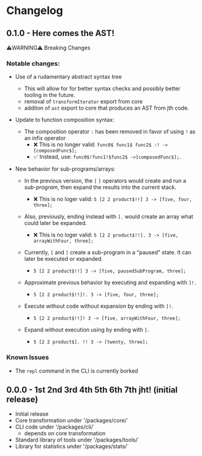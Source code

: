 # Changelog

## 0.1.0 - Here comes the AST!

⚠️WARNING⚠️ Breaking Changes

### Notable changes:

- Use of a rudamentary abstract syntax tree
  - This will allow for for better syntax checks and possibly better tooling in the future.
  - removal of `transformIterator` export from core
  - additon of `ast` export to core that produces an AST from jth code.
- Update to function composition syntax:
  - The composition operator `:` has been removed in favor of using `!`
    as an infix operator
    - ❌ This is no longer valid:
      `func0$ func1$ func2$ :! -> [composedFunc$];`
    - ✅ Instead, use:
      `func0$!func1!$func2$ ->[composedFunc$];`.
- New behavior for sub-programs/arrays:

  - In the previous version, the `[` `]` operators would
    create and run a _sub-program_,
    then expand the results into the current stack.

    - ❌ This is no loger valid: `5 [2 2 product$!!] 3 -> [five, four, three];`

  - Also, previously, ending instead with `].` would create an array what could later be expanded.

    - ❌ This is no loger valid: `5 [2 2 product$!!]. 3 -> [five, arrayWithFour, three];`

  - Currently, `[` and `]` create a sub-program in a "paused" state.
    It can later be executed or expanded.
    - `5 [2 2 product$!!] 3 -> [five, pausedSubProgram, three];`
  - Approximate previous behavior by executing and expanding with `]!.`
    - `5 [2 2 product$!!]!. 3 -> [five, four, three];`
  - Execute without code without expansion by ending with `]!`.
    - `5 [2 2 product$!!]! 3 -> [five, arrayWithFour, three];`
  - Expand without execution using by ending with `].`
    - `5 [2 2 product$]. !! 3 -> [twenty, three];`

### Known Issues

- The `repl` command in the CLI is currently borked

## 0.0.0 - 1st 2nd 3rd 4th 5th 6th 7th jht! (initial release)

- Initial release
- Core transformation under '/packages/core/`
- CLI code under '/packages/cli/`
  - depends on core transformation
- Standard library of tools under '/packages/tools/`
- Library for statistics under '/packages/stats/`
